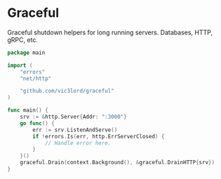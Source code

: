 # Graceful

Graceful shutdown helpers for long running servers.
Databases, HTTP, gRPC, etc.

```go
package main

import (
	"errors"
	"net/http"

	"github.com/vic3lord/graceful"
)

func main() {
	srv := &http.Server{Addr: ":3000"}
	go func() {
		err := srv.ListenAndServe()
		if !errors.Is(err, http.ErrServerClosed) {
			// Handle error here.
		}
	}()
	graceful.Drain(context.Background(), &graceful.DrainHTTP{srv})
}
```
